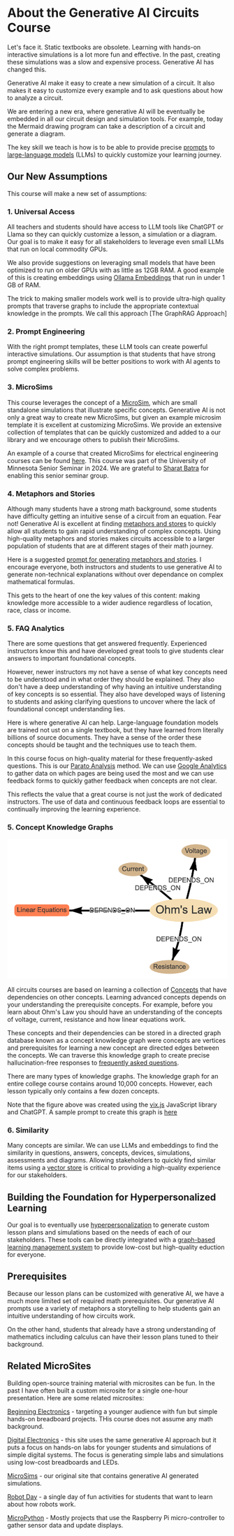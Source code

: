 # About the Generative AI Circuits Course

Let's face it.  Static textbooks are obsolete.  Learning with hands-on
interactive simulations is a lot more fun and effective.
In the past, creating these simulations was a slow and expensive process.  Generative AI has changed this.

Generative AI make it easy to create a new simulation of a circuit. It also makes it easy to customize every example and to ask questions about how to analyze a circuit.

We are entering a new era, where generative AI will be eventually be embedded
in all our circuit design and simulation tools.  For example, today the Mermaid drawing program can take a description of a circuit and generate a diagram.

The key skill we teach is how is to be able to provide precise [prompts](./glossary.md#llm-prompt) to [large-language models](./glossary.md#large-language-model) (LLMs) to quickly customize your learning journey.

## Our New Assumptions

This course will make a new set of assumptions:

### 1. Universal Access

All teachers and students should have access to LLM tools like ChatGPT or Llama so they
can quickly customize a lesson, a simulation or a diagram.  Our goal is to make
it easy for all stakeholders to leverage even small LLMs that run on
local commodity GPUs.

We also provide suggestions on leveraging small models that have been optimized to run on older GPUs with as little as 12GB RAM.  A good example of this is creating embeddings using [Ollama Embeddings](https://ollama.com/blog/embedding-models) that run in under 1 GB of RAM.

The trick to making smaller models work well is to provide ultra-high quality prompts that traverse graphs to include the appropriate contextual knowledge in the prompts.  We call this approach [The GraphRAG Approach]

### 2. Prompt Engineering

With the right prompt templates, these LLM tools can create powerful interactive simulations.  Our assumption is that students that have strong prompt engineering skills will be better positions to work with AI agents to solve complex problems.

### 3. MicroSims

This course leverages the concept of a [MicroSim](https://dmccreary.github.io/microsims/), which
are small standalone simulations that illustrate specific concepts.  Generative AI is
not only a great way to create new MicroSims, but given an example microsim template it
is excellent at customizing MicroSims.  We provide an extensive collection of
templates that can be quickly customized and added to a our library and
we encourage others to publish their MicroSims.

An example of a course that created MicroSims for electrical engineering courses can be found [here](https://kenn0727.github.io/ee-microsims/).
This course was part of the University of Minnesota Senior Seminar in 2024.
We are grateful to [Sharat Batra](https://www.linkedin.com/in/sharatbatra/)
for enabling this senior seminar group.

### 4. Metaphors and Stories

Although many students have a strong math background, some students
have difficulty getting an intuitive sense of a circuit from an equation.
Fear not!  Generative AI is excellent at
finding [metaphors and stores](./glossary.md#metaphors-and-stories)
to quickly allow all students to gain rapid understanding of complex concepts.
Using high-quality metaphors and stories makes circuits accessible to a larger
population of students that are at different stages of their math journey.

Here is a suggested [prompt for generating metaphors and stories](./prompts/metaphors-and-stories.md).  I encourage everyone, both instructors and students to use generative AI to generate non-technical explanations without over dependance on complex mathematical formulas.

This gets to the heart of one the key values of this content: making
knowledge more accessible to a wider audience regardless of
location, race, class or income.

### 5. FAQ Analytics

There are some questions that get answered frequently.  Experienced
instructors know this and have developed great tools to
give students clear answers to important foundational concepts.

However, newer instructors my not have a sense of what key
concepts need to be understood and in what order they should be explained.
They also don't have a deep understanding of why having an intuitive
understanding of key concepts is so essential.  They also
have developed ways of listening to students and asking clarifying
questions to uncover where the lack of foundational concept understanding lies.

Here is where generative AI can help.  Large-language foundation models
are trained not
ust on a single textbook, but they have learned from literally billions of source documents.  They have a sense of the order these concepts should be taught
and the techniques use to teach them.

In this course focus on high-quality material for these frequently-asked questions.  This
is our [Parato Analysis](./glossary.md#pareto-analysis) method.  We can use [Google Analytics](https://developers.google.com/analytics) to gather data on 
which pages are being used the most and we can use feedback forms
to quickly gather feedback when concepts are not clear.

This reflects the value that a great course is not just the work of
dedicated instructors.  The use of data and continuous feedback loops
are essential to continually improving the learning experience.

### 5. Concept Knowledge Graphs

![](./img/kg-for-ohms-law.png)

All circuits courses are based on learning a collection of [Concepts](./glossary.md#knowledge-graph-concept) that have dependencies on other concepts.  Learning
advanced concepts depends on your understanding the prerequisite concepts.
For example, before you learn about Ohm's Law you should have an understanding of
the concepts of voltage, current, resistance and how linear equations work.

These concepts and their dependencies can be stored in a directed graph
database known as a concept knowledge graph were concepts are vertices and
prerequisites for learning a new concept are directed edges between the concepts.  We can traverse this knowledge graph to create precise hallucination-free responses to [frequently asked questions](./glossary.md#frequently-asked-question).

There are many types of knowledge graphs.  The knowledge graph for an
entire college course contains around 10,000 concepts.  However, each
lesson typically only contains a few dozen concepts.

Note that the figure above was created using the [vix.js](https://visjs.github.io/vis-network/docs/network/) JavaScript library and ChatGPT.  A sample
prompt to create this graph is [here](./prompts/simple-knowledge-graph/index.md)

### 6. Similarity

Many concepts are similar.  We can use LLMs and embeddings to find the similarity in questions, answers, concepts, devices, simulations, assessments and diagrams.  Allowing stakeholders to quickly find similar items using a [vector store](./glossary.md#vector-store) is critical to providing a high-quality experience for our stakeholders.

## Building the Foundation for Hyperpersonalized Learning

Our goal is to eventually use [hyperpersonalization](./glossary.md#hyperpersonalization) to generate custom lesson plans and simulations based on the needs of each of our stakeholders.  These tools can be directly
integrated with a [graph-based learning management system](https://dmccreary.github.io/graph-lms/)
to provide low-cost but high-quality eduction for everyone.

## Prerequisites

Because our lesson plans can be customized with generative AI, we have
a much more limited set of required math prerequisites.  Our generative AI
prompts use a variety of metaphors a storytelling to help students gain
an intuitive understanding of how circuits work.

On the other hand, students that already have a strong understanding
of mathematics including calculus can have their lesson plans tuned
to their background.

## Related MicroSites

Building open-source training material with microsites can be fun.  In
the past I have often built a custom microsite for a single one-hour
presentation.  Here are some related microsites:

[Beginning Electronics](https://dmccreary.github.io/beginning-electronics/) - targeting a younger audience with fun but simple hands-on breadboard projects. THis course does not assume any math background.

[Digital Electronics](https://dmccreary.github.io/digital-electronics/) - this site uses the same generative AI approach but it puts a focus on hands-on labs for
younger students and simulations of simple digital systems.  The focus is generating simple labs and simulations using low-cost breadboards and LEDs.

[MicroSims](https://dmccreary.github.io/microsims/) - our original site
that contains generative AI generated simulations.

[Robot Day](https://dmccreary.github.io/robot-day/) - a single day of fun activities for students that want to learn about how robots work.

[MicroPython](https://www.coderdojotc.org/micropython/) - Mostly projects that
use the Raspberry Pi micro-controller to gather sensor data and update displays.